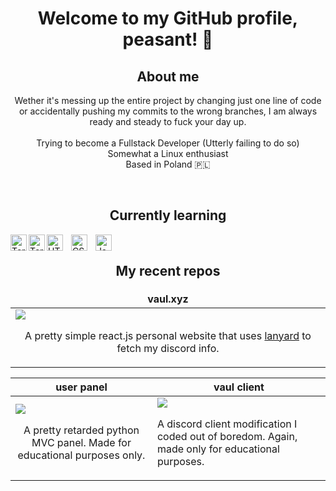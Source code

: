 

<!DOCTYPE html>
<html lang="en">
<body>
    <h1 align='center'>Welcome to my GitHub profile, peasant! 👋</h1>
    <h2 align='center'>About me</h2>
    <p align='center'><span>Wether it's messing up the entire project by changing just one line of code or accidentally pushing my commits to the wrong branches, I am always ready and steady to fuck your day up.   <br>  <br>
    Trying to become a Fullstack Developer (Utterly failing to do so) <br>
    Somewhat a Linux enthusiast <br>
    Based in Poland 🇵🇱</span>
    </p>
    <br>
    <h2 align='center'>Currently learning</h2>
    
<img align="left" alt="Terminal" width="26px" src="https://static.cdnlogo.com/logos/c/27/c.svg" />
<img align="left" alt="Terminal" width="26px" src="https://upload.wikimedia.org/wikipedia/commons/c/c3/Python-logo-notext.svg" />
<img align="left" alt="HTML5" width="26px" src="https://cdn.jsdelivr.net/gh/devicons/devicon/icons/html5/html5-original.svg" style="padding-right:10px;" />
<img align="left" alt="CSS3" width="26px" src="https://cdn.jsdelivr.net/gh/devicons/devicon/icons/css3/css3-original.svg" style="padding-right:10px;" />
<img align="left" alt="JavaScript" width="26px" src="https://cdn.jsdelivr.net/gh/devicons/devicon/icons/javascript/javascript-original.svg" style="padding-right:10px;" />  
<br>
    <h2 align='center'>My recent repos</h2>
    <div>
        <table>
            <thead>
                <tr border="none!important;">
                    <th style="border: none!important;">vaul.xyz</span></th>
                </tr>
            </thead>
            <tbody>
                <tr>
                    <td><a href="https://vaul.xyz/"><img src="https://files.hyper.pics/hyper/Y7swmRvVJQ.png"/></a>
                    <p align='center'> A pretty simple react.js personal website that uses <a href="https://github.com/Phineas/lanyard">lanyard<a/> to fetch my discord info.</p></td>
                </tr>
            </tbody>
        </table>
    </div>
    <div>
        <table>
            <thead>
                <tr>
                    <th>user panel</span></th>
                    <th>vaul client</span></th>
                </tr>
            </thead>
            <tbody>
                <tr>
                    <td><a href="https://github.com/archivine/panel"><img src="https://files.hyper.pics/hyper/axjsDGPljm.png"/></a>
                    <p align='center'>A pretty retarded python MVC panel. Made for educational purposes only.</td>
                    <td><a href="https://github.com/archivine/vaul_client"><img src="https://files.hyper.pics/hyper/nT62esnVr6.png"/></a>
                    <p>A discord client modification I coded out of boredom. Again, made only for educational purposes.</p></td>
                </tr>
            </tbody>
        </table>
    </div>
    

</body>
</html>
